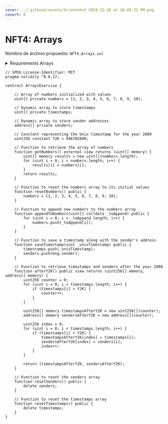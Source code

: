 ```yaml
---
cover: ../.gitbook/assets/Screenshot 2024-12-28 at 10.05.23 PM.png
coverY: 0
---
```


# NFT4: Arrays

Nombre de archivo propuesto: `NFT4_Arrays.sol`

<details>

<summary>Requirements Arrays</summary>

**Contract**[​](https://docs.base.org/base-learn/docs/contracts-and-basic-functions/basic-functions-exercise#contract)

Review the contract in the starter snippet called `ArraysExercise`. It contains an array called `numbers` that is initialized with the numbers 1–10. Copy and paste this into your file.

```
contract ArraysExercise {
    uint[] public numbers = [1,2,3,4,5,6,7,8,9,10];
}
```

Add the following functions:

#### Return a Complete Array[​](https://docs.base.org/base-learn/docs/arrays/arrays-exercise#return-a-complete-array) <a href="#return-a-complete-array" id="return-a-complete-array"></a>

The compiler automatically adds a getter for individual elements in the array, but it does not automatically provide functionality to retrieve the entire array.

Write a function called `getNumbers` that returns the entire `numbers` array.

#### Reset Numbers[​](https://docs.base.org/base-learn/docs/arrays/arrays-exercise#reset-numbers) <a href="#reset-numbers" id="reset-numbers"></a>

Write a `public` function called `resetNumbers` that resets the `numbers` array to its initial value, holding the numbers from 1-10.

note

We'll award the pin for any solution that works, but one that **doesn't** use `.push()` is more gas-efficient!

caution

Remember, _anyone_ can call a `public` function! You'll learn how to protect functionality in another lesson.

#### Append to an Existing Array[​](https://docs.base.org/base-learn/docs/arrays/arrays-exercise#append-to-an-existing-array) <a href="#append-to-an-existing-array" id="append-to-an-existing-array"></a>

Write a function called `appendToNumbers` that takes a `uint[] calldata` array called `_toAppend`, and adds that array to the `storage` array called `numbers`, already present in the starter.

#### Timestamp Saving[​](https://docs.base.org/base-learn/docs/arrays/arrays-exercise#timestamp-saving) <a href="#timestamp-saving" id="timestamp-saving"></a>

At the contract level, add an `address` array called `senders` and a `uint` array called `timestamps`.

Write a function called `saveTimestamp` that takes a `uint` called `_unixTimestamp` as an argument. When called, it should add the address of the caller to the end of `senders` and the `_unixTimeStamp` to `timestamps`.

tip

You'll need to research on your own to discover the correct _Special Variables and Functions_ that can help you with this challenge!

#### Timestamp Filtering[​](https://docs.base.org/base-learn/docs/arrays/arrays-exercise#timestamp-filtering) <a href="#timestamp-filtering" id="timestamp-filtering"></a>

Write a function called `afterY2K` that takes no arguments. When called, it should return two arrays.

The first should return all timestamps that are more recent than January 1, 2000, 12:00am. To save you a click, the Unix timestamp for this date and time is `946702800`.

The second should return a list of `senders` addresses corresponding to those timestamps.

#### Resets[​](https://docs.base.org/base-learn/docs/arrays/arrays-exercise#resets) <a href="#resets" id="resets"></a>

Add `public` functions called `resetSenders` and `resetTimestamps` that reset those storage variables.

</details>

```solidity
// SPDX-License-Identifier: MIT
pragma solidity ^0.8.17;

contract ArraysExercise {
    
    // Array of numbers initialized with values
    uint[] private numbers = [1, 2, 3, 4, 5, 6, 7, 8, 9, 10];

    // Dynamic array to store timestamps
    uint[] private timestamps;

    // Dynamic array to store sender addresses
    address[] private senders;

    // Constant representing the Unix timestamp for the year 2000
    uint256 constant Y2K = 946702800;

    // Function to retrieve the array of numbers
    function getNumbers() external view returns (uint[] memory) {
        uint[] memory results = new uint[](numbers.length);
        for (uint i = 0; i < numbers.length; i++) {
            results[i] = numbers[i];
        }
        return results;
    }

    // Function to reset the numbers array to its initial values
    function resetNumbers() public {
        numbers = [1, 2, 3, 4, 5, 6, 7, 8, 9, 10];
    }

    // Function to append new numbers to the numbers array
    function appendToNumbers(uint[] calldata _toAppend) public {
        for (uint i = 0; i < _toAppend.length; i++) {
            numbers.push(_toAppend[i]);
        }
    }

    // Function to save a timestamp along with the sender's address
    function saveTimestamp(uint _unixTimestamp) public {
        timestamps.push(_unixTimestamp);
        senders.push(msg.sender);
    }

    // Function to retrieve timestamps and senders after the year 2000
    function afterY2K() public view returns (uint256[] memory, address[] memory) {
        uint256 counter = 0;
        for (uint i = 0; i < timestamps.length; i++) {
            if (timestamps[i] > Y2K) {
                counter++;
            }
        }

        uint256[] memory timestampsAfterY2K = new uint256[](counter);
        address[] memory sendersAfterY2K = new address[](counter);

        uint256 index = 0;
        for (uint i = 0; i < timestamps.length; i++) {
            if (timestamps[i] > Y2K) {
                timestampsAfterY2K[index] = timestamps[i];
                sendersAfterY2K[index] = senders[i];
                index++;
            }
        }

        return (timestampsAfterY2K, sendersAfterY2K);
    }

    // Function to reset the senders array
    function resetSenders() public {
        delete senders;
    }

    // Function to reset the timestamps array
    function resetTimestamps() public {
        delete timestamps;
    }
}
```


